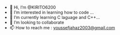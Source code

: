 - 👋 Hi, I’m @KIRITO6200
- 👀 I’m interested in learning how to code ...
- 🌱 I’m currently learning C laguage and C++...
- 💞️ I’m looking to collaborate
- 📫 How to reach me : youssefjahaz2003@gmail.com

<!---
KIRITO6200/KIRITO6200 is a ✨ special ✨ repository because its `README.md` (this file) appears on your GitHub profile.
You can click the Preview link to take a look at your changes.
--->
